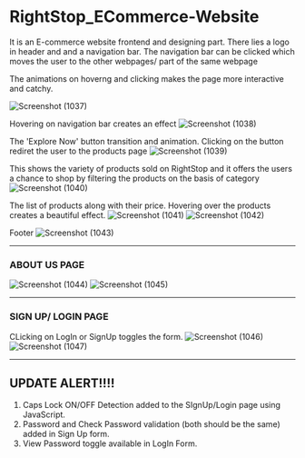 # RightStop_ECommerce-Website

It is an E-commerce website frontend and designing part.
There lies a logo in header and and a navigation bar.
The navigation bar can be clicked which moves the user to the other webpages/ part of the same webpage

The animations on hoverng and clicking makes the page more interactive and catchy.

![Screenshot (1037)](https://github.com/Yakshit-Khurana/RightStop_ECommerce-Website/assets/76546067/169a6ad1-2957-4b7b-a936-717408adf09a)

Hovering on navigation bar creates an effect
![Screenshot (1038)](https://github.com/Yakshit-Khurana/RightStop_ECommerce-Website/assets/76546067/3ce02bb1-8a0d-4a4b-b495-4379a7a19b81)

The 'Explore Now' button transition and animation. Clicking on the button rediret the user to the products page
![Screenshot (1039)](https://github.com/Yakshit-Khurana/RightStop_ECommerce-Website/assets/76546067/d92474e8-3f66-4541-80bb-e125779dacf8)

This shows the variety of products sold on RightStop and it offers the users a chance to shop by filtering the products on the basis of category
![Screenshot (1040)](https://github.com/Yakshit-Khurana/RightStop_ECommerce-Website/assets/76546067/8ae05392-35f5-4737-99a7-928b4a5b1fe6)

The list of products along with their price. Hovering over the products creates a beautiful effect.
![Screenshot (1041)](https://github.com/Yakshit-Khurana/RightStop_ECommerce-Website/assets/76546067/60fb2694-bc58-4191-8b87-e6f27ad5f080)
![Screenshot (1042)](https://github.com/Yakshit-Khurana/RightStop_ECommerce-Website/assets/76546067/5a785d17-368e-4fd0-be3c-7b1328457281)

Footer
![Screenshot (1043)](https://github.com/Yakshit-Khurana/RightStop_ECommerce-Website/assets/76546067/739ca50e-2ce1-40ac-b4c6-bd8728561f97)
_____________________________________________
<h3>ABOUT US PAGE</h3>

![Screenshot (1044)](https://github.com/Yakshit-Khurana/RightStop_ECommerce-Website/assets/76546067/cd0592fa-c075-49eb-83fe-f9ea43f32acd)
![Screenshot (1045)](https://github.com/Yakshit-Khurana/RightStop_ECommerce-Website/assets/76546067/b79250fb-d6de-44e1-ac38-cc3a907f6fe0)
_____________________________________________
<h3>SIGN UP/ LOGIN PAGE</h3>

CLicking on LogIn or SignUp toggles the form.
![Screenshot (1046)](https://github.com/Yakshit-Khurana/RightStop_ECommerce-Website/assets/76546067/2a637d3c-7116-4ca6-ba56-6f3173a46608)
![Screenshot (1047)](https://github.com/Yakshit-Khurana/RightStop_ECommerce-Website/assets/76546067/b2d9bdeb-4cac-4980-95ab-d152bdf2a08a)

__________________________
<h2>UPDATE ALERT!!!!</h2>

1) Caps Lock ON/OFF Detection added to the SIgnUp/Login page using JavaScript.
2) Password and Check Password validation (both should be the same) added in Sign Up form.
3) View Password toggle available in LogIn Form.
